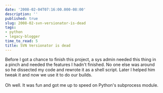 ```yaml
---
date: '2008-02-04T07:16:00.000-08:00'
description: ''
published: true
slug: 2008-02-svn-versionator-is-dead
tags:
- python
- legacy-blogger
time_to_read: 5
title: SVN Versionator is dead
---
```


Before I got a chance to finish this project, a sys admin needed this thing in a pinch and needed the features I hadn't finished.  No one else was around so he dissected my code and rewrote it as a shell script.  Later I helped him tweak it and now we use it to do our builds.<br /><br />Oh well.  It was fun and got me up to speed on Python's subprocess module.